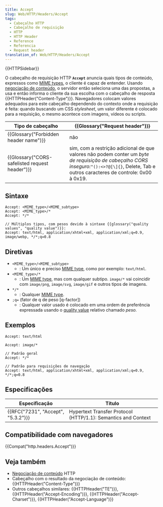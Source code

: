 ```yaml
---
title: Accept
slug: Web/HTTP/Headers/Accept
tags:
  - Cabeçalho HTTP
  - Cabeçalho de requisição
  - HTTP
  - HTTP Header
  - Reference
  - Referencia
  - Request header
translation_of: Web/HTTP/Headers/Accept
---
```

{{HTTPSidebar}}

O cabeçalho de requisição HTTP **`Accept`** anuncia quais tipos de conteúdo, expressos como [MIME types](/pt-BR/docs/Web/HTTP/Basics_of_HTTP/MIME_types), o cliente é capaz de entender. Usando [negociação de conteúdo](/pt-BR/docs/Web/HTTP/Content_negotiation), o servidor então seleciona uma das propostas, a usa e então informa o cliente da sua escolha com o cabeçalho de resposta {{HTTPHeader("Content-Type")}}. Navegadores colocam valores adequados para este cabeçalho dependendo do contexto onde a requisição é feita: quando buscando um CSS _stylesheet_, um valor diferente é colocado para a requisição, o mesmo acontece com imagens, vídeos ou scripts.

| Tipo de cabeçalho                                            | {{Glossary("Request header")}}                                                                                                                                                      |
| ------------------------------------------------------------ | --------------------------------------------------------------------------------------------------------------------------------------------------------------------------------------------- |
| {{Glossary("Forbidden header name")}}             | não                                                                                                                                                                                           |
| {{Glossary("CORS-safelisted request header")}} | sim, com a restrição adicional de que valores não podem conter um _byte de requisição de cabeçalho CORS inseguro:_`"():<>?@[\]{}`, Delete, Tab e outros caracteres de controle: 0x00 à 0x19. |

## Sintaxe

    Accept: <MIME_type>/<MIME_subtype>
    Accept: <MIME_type>/*
    Accept: */*

    // Múltiplos tipos, com pesos devido à sintaxe {{glossary("quality values", "quality value")}}:
    Accept: text/html, application/xhtml+xml, application/xml;q=0.9, image/webp, */*;q=0.8

## Diretivas

- `<MIME_type>/<MIME_subtype>`
  - : Um único e preciso [MIME type](/pt-BR/docs/Web/HTTP/Basics_of_HTTP/MIME_types), como por exemplo: `text/html`.
- `<MIME_type>/*`
  - : Um [MIME type](/pt-BR/docs/Web/HTTP/Basics_of_HTTP/MIME_types), mas com qualquer subtipo. `image/*` vai coincidir com `image/png`, `image/svg`, `image/gif` e outros tipos de imagens.
- `*/*`
  - : Qualquer [MIME type](/pt-BR/docs/Web/HTTP/Basics_of_HTTP/MIME_types).
- `;q=` (fator de q de peso \[q-factor])
  - : Qualquer valor usado é colocado em uma ordem de preferência expressada usando o [quality value](/pt-BR/docs/Glossary/Quality_values) relativo chamado _peso._

## Exemplos

    Accept: text/html

    Accept: image/*

    // Padrão geral
    Accept: */*

    // Padrão para requisições de navegação
    Accept: text/html, application/xhtml+xml, application/xml;q=0.9, */*;q=0.8

## Especificações

| Especificação                                | Título                                                        |
| -------------------------------------------- | ------------------------------------------------------------- |
| {{RFC("7231", "Accept", "5.3.2")}} | Hypertext Transfer Protocol (HTTP/1.1): Semantics and Context |

## Compatibilidade com navegadores

{{Compat("http.headers.Accept")}}

## Veja também

- [Negociação de conteúdo](/pt-BR/docs/Web/HTTP/Content_negotiation) HTTP
- Cabeçalho com o resultado da negociação de conteúdo: {{HTTPHeader("Content-Type")}}
- Outros cabeçalhos similares: {{HTTPHeader("TE")}}, {{HTTPHeader("Accept-Encoding")}}, {{HTTPHeader("Accept-Charset")}}, {{HTTPHeader("Accept-Language")}}
